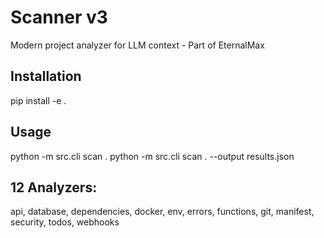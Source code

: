 # Scanner v3
Modern project analyzer for LLM context - Part of EternalMax

## Installation
pip install -e .

## Usage
python -m src.cli scan .
python -m src.cli scan . --output results.json

## 12 Analyzers:
api, database, dependencies, docker, env, errors, functions, git, manifest, security, todos, webhooks
